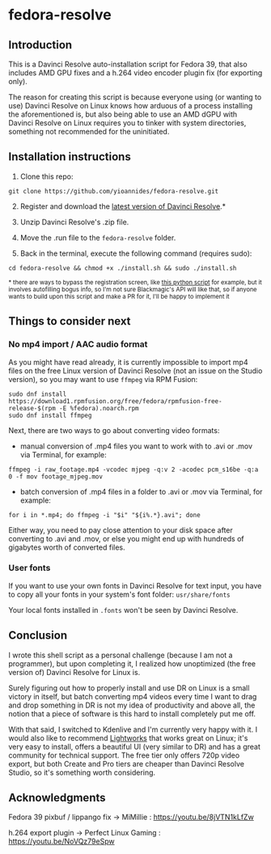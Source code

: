 # fedora-resolve

## Introduction

This is a Davinci Resolve auto-installation script for Fedora 39, that also includes AMD GPU fixes and a h.264 video encoder plugin fix (for exporting only).

The reason for creating this script is because everyone using (or wanting to use) Davinci Resolve on Linux knows how arduous of a process installing the aforementioned is, but also being able to use an AMD dGPU with Davinci Resolve on Linux requires you to tinker with system directories, something not recommended for the uninitiated.

## Installation instructions

1. Clone this repo:
```
git clone https://github.com/yioannides/fedora-resolve.git
```
2. Register and download the [latest version of Davinci Resolve](https://www.blackmagicdesign.com/products/davinciresolve).*

4. Unzip Davinci Resolve's .zip file.

5. Move the .run file to the `fedora-resolve` folder.

6. Back in the terminal, execute the following command (requires sudo):
```
cd fedora-resolve && chmod +x ./install.sh && sudo ./install.sh
```
<sup>* there are ways to bypass the registration screen, like [this python script](https://github.com/pobthebuilder/resolve-flatpak/blob/main/python/resolve_download.py) for example, but it involves autofilling bogus info, so I'm not sure Blackmagic's API will like that, so if anyone wants to build upon this script and make a PR for it, I'll be happy to implement it </sup>

## Things to consider next

### No mp4 import / AAC audio format

As you might have read already, it is currently impossible to import mp4 files on the free Linux version of Davinci Resolve (not an issue on the Studio version), so you may want to use `ffmpeg` via RPM Fusion:
```
sudo dnf install https://download1.rpmfusion.org/free/fedora/rpmfusion-free-release-$(rpm -E %fedora).noarch.rpm
sudo dnf install ffmpeg
```
Next, there are two ways to go about converting video formats:

- manual conversion of .mp4 files you want to work with to .avi or .mov via Terminal, for example:
```
ffmpeg -i raw_footage.mp4 -vcodec mjpeg -q:v 2 -acodec pcm_s16be -q:a 0 -f mov footage_mjpeg.mov
```
- batch conversion of .mp4 files in a folder to .avi or .mov via Terminal, for example:
```
for i in *.mp4; do ffmpeg -i "$i" "${i%.*}.avi"; done
```

Either way, you need to pay close attention to your disk space after converting to .avi and .mov, or else you might end up with hundreds of gigabytes worth of converted files.

### User fonts

If you want to use your own fonts in Davinci Resolve for text input, you have to copy all your fonts in your system's font folder: `usr/share/fonts`

Your local fonts installed in `.fonts` won't be seen by Davinci Resolve.

## Conclusion

I wrote this shell script as a personal challenge (because I am not a programmer), but upon completing it, I realized how unoptimized (the free version of) Davinci Resolve for Linux is.

Surely figuring out how to properly install and use DR on Linux is a small victory in itself, but batch converting mp4 videos every time I want to drag and drop something in DR is not my idea of productivity and above all, the notion that a piece of software is this hard to install completely put me off.

With that said, I switched to Kdenlive and I'm currently very happy with it. I would also like to recommend [Lightworks](https://lwks.com/) that works great on Linux; it's very easy to install, offers a beautiful UI (very similar to DR) and has a great community for technical support. The free tier only offers 720p video export, but both Create and Pro tiers are cheaper than Davinci Resolve Studio, so it's something worth considering.

## Acknowledgments

Fedora 39 pixbuf / lippango fix → MiMillie : https://youtu.be/8jVTN1kLfZw

h.264 export plugin → Perfect Linux Gaming : https://youtu.be/NoVQz79eSpw
